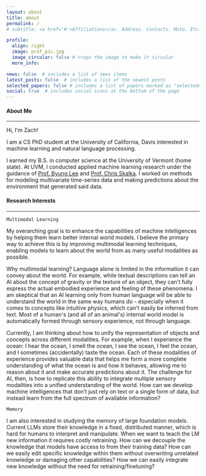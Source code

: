 ```yaml
---
layout: about
title: about
permalink: /
# subtitle: <a href='#'>Affiliations</a>. Address. Contacts. Moto. Etc.

profile:
  align: right
  image: prof_pic.jpg
  image_circular: false # crops the image to make it circular
  more_info:

news: false  # includes a list of news items
latest_posts: false  # includes a list of the newest posts
selected_papers: false # includes a list of papers marked as "selected={true}"
social: true  # includes social icons at the bottom of the page
---
```



#### About Me
---

Hi, I'm Zach! 

I am a CS PhD student at the University of California, Davis interested in machine learning and natural language processing. 

I earned my B.S. in computer science at the University of Vermont (home state). At UVM, I conducted applied machine learning research under the guidance of [Prof. Byung Lee](https://bslee.w3.uvm.edu/) and [Prof. Chris Skalka](https://ceskalka.w3.uvm.edu/). I worked on methods for modeling multivariate time-series data and making predictions about the environment that generated said data.

#### Research Interests
---

`Multimodal Learning`

My overarching goal is to enhance the capabilities of machine intelligences by helping them learn better internal world models. I believe the primary way to achieve this is by improving multimodal learning techniques, enabling models to learn about the world from as many useful modalities as possible. 

Why mutlimodal learning? Language alone is limited in the information it can convey about the world. For example, while textual descriptions can tell an AI about the concept of gravity or the texture of an object, they can't fully express the actual embodied experience and feeling of these phenomena. I am skeptical that an AI learning only from human language will be able to understand the world in the same way humans do - especially when it comes to concepts like intuitive physics, which can't easily be inferred from text. Most of a human's (and all of an animal's) internal world model is automatically formed through sensory experience, not through language.  

Currently, I am thinking about how to unify the representation of objects and concepts across different modalities. For example, when I experience the ocean: I hear the ocean, I smell the ocean, I see the ocean, I feel the ocean, and I sometimes (accidentally) taste the ocean. Each of these modalities of experience provides valuable data that helps me form a more complete understanding of what the ocean is and how it behaves, allowing me to reason about it and make accurate predictions about it. The challenge for AI, then, is how to replicate this ability to integrate multiple sensory modalities into a unified understanding of the world. How can we develop machine intelligences that don’t just rely on text or a single form of data, but instead learn from the full spectrum of available information?

`Memory`

I am also interested in studying the memory of large foundation models. Current LLMs store their knowledge in a fixed, distributed manner, which is hard for humans to interpret and manipulate. When we want to teach the LM new information it requires costly retraining. How can we decouple the knowledge that models have access to from their training data? How can we easily edit specific knowledge within them without overwriting unrelated knowledge or damaging other capabilities?  How we can easily integrate new knowledge without the need for retraining/finetuning? 

<!-- 
Write your biography here. Tell the world about yourself.  

Link to your favorite [subreddit](http://reddit.com). You can put a picture in, too. The code is already in, just name your picture `prof_pic.jpg` and put it in the `img/` folder.

Put your address / P.O. box / other info right below your picture. You can also disable any of these elements by editing `profile` property of the YAML header of your `_pages/about.md`. Edit `_bibliography/papers.bib` and Jekyll will render your [publications page](/al-folio/publications/) automatically.

Link to your social media connections, too. This theme is set up to use [Font Awesome icons](https://fontawesome.com/) and [Academicons](https://jpswalsh.github.io/academicons/), like the ones below. Add your Facebook, Twitter, LinkedIn, Google Scholar, or just disable all of them. -->